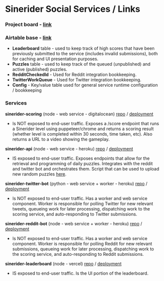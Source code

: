 # Sinerider Social Services / Links
### Project board - [link](https://github.com/orgs/hackclub/projects/33)

### Airtable base - [link](https://airtable.com/appRrAVVwcQpvGBnR/tbl6tTcTOLi9P1iPv/viwDm2dR5RvkTl0BF?blocks=hide)
- **Leaderboard** table - used to keep track of high scores that have been previously submitted to the service (includes invalid submissions), both for caching and UI presentation purposes.
- **Puzzles** table - used to keep track of the queued (unpublished) and active (published) puzzles.
- **RedditCheckedId** - Used for Reddit integration bookkeeping.
- **TwitterWorkQueue** - Used for Twitter integration bookkeeping.
- **Config** - Key/value table used for general service runtime configuration / bookkeeping

### Services

**sinerider-scoring** (node - web service - digitalocean)
[repo](https://github.com/JosiasAurel/sinerider-scoring) /
[deployment](https://cloud.digitalocean.com/apps/0f8f3315-d414-4857-862a-d6e5bacad0bc/overview)
 - Is NOT exposed to end-user traffic.  Exposes a /score endpoint that runs a Sinerider level using puppeteer/chrome and returns a scoring result (whether level is completed within 30 seconds, time taken, etc).  Also returns a URL to a video showing the gameplay.

**sinerider-api** (node - web service - heroku)
[repo](https://github.com/hackclub/sinerider-api) /
[deployment](https://dashboard.heroku.com/apps/sinerider-api)
- IS exposed to end-user traffic.  Exposes endpoints that allow for the retrieval and programming of daily puzzles.  Integrates with the reddit and twitter bot and orchestrates them.  Script that can be used to upload new random puzzles [here](https://github.com/hackclub/sinerider-api/blob/main/scripts/create_new_puzzles.py).

**sinerider-twitter-bot** (python - web service + worker - heroku)
[repo](https://github.com/developedbytoby/sinerider-twitter-bot) /
[deployment](https://dashboard.heroku.com/apps/sinerider-twitter)
- Is NOT exposed to end-user traffic.  Has a worker and web service component.  Worker is responsible for polling Twitter for new relevant tweets, queueing work for later processing, dispatching work to the scoring service, and auto-responding to Twitter submissions.

**sinerider-reddit-bot** (node - web service + worker - heroku)
[repo](https://github.com/GalaxyGamingBoy/sinerider-reddit-bot) /
[deployment](https://dashboard.heroku.com/apps/sinerider-reddit)
- Is NOT exposed to end-user traffic.  Has a worker and web service component.  Worker is responsible for polling Reddit for new relevant submissions, queueing work for later processing, dispatching work to the scoring service, and auto-responding to Reddit submissions.

**sinerider-leaderboard** (node - vercel)
[repo](https://github.com/hackclub/sinerider-leaderboard) /
[deployment](https://vercel.com/hackclub/sinerider-leaderboard)
- IS exposed to end-user traffic.  Is the UI portion of the leaderboard.
